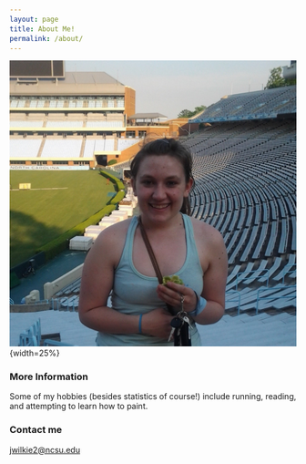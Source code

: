 ```yaml
---
layout: page
title: About Me!
permalink: /about/
---
```


![ ](https://raw.githubusercontent.com/jwilkie94/jwilkie94.github.io/master/images/Blogphot.png){width=25%}

### More Information

Some of my hobbies (besides statistics of course!) include running, reading, and attempting to learn how to paint.

### Contact me

[jwilkie2@ncsu.edu](mailto:jwilkie2@ncsu.edu)
